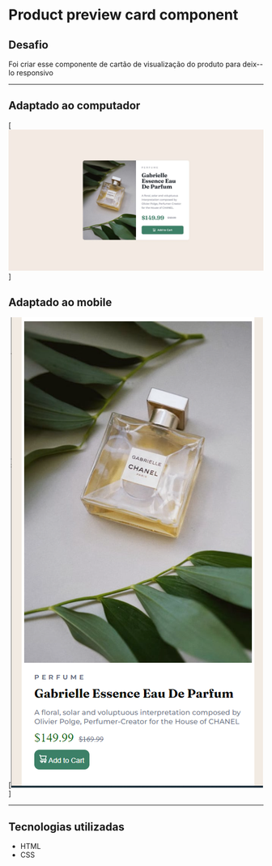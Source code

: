 # Product preview card component

## Desafio
Foi criar esse componente de cartão de visualização do produto para deix--lo responsivo

---

## Adaptado ao computador
[<img src="./design/desktop-design.jpg">]


## Adaptado ao mobile
[<img src="./design/mobile-design.png">]

---

## Tecnologias utilizadas
- HTML
- CSS